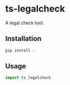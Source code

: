 # ts-legalcheck

A legal check tool.

## Installation

```bash
pip install .
```

## Usage

```python
import ts_legalcheck
```

